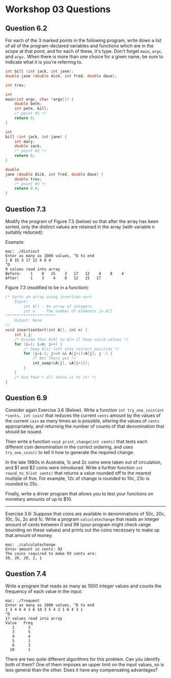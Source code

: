 # Workshop 03 Questions

## Question 6.2

For each of the 3 marked points in the following program, write down a list of all of the program-declared variables and functions which are in the scope at that point, and for each of these, it's type. Don't forget `main`, `argc`, and `argv.` When there is more than one choice for a given name, be sure to indicate what it is you're referring to.

```c
int bill (int jack, int jane);
double jane (double dick, int fred, double dave);

int trev;

int
main(int argc, char *argv[]) {
	double beth;
	int pete, bill;
	/* point #1 */
	return 0;
}

int
bill (int jack, int jane) {
	int mary;
	double zack;
	/* point #2 */
	return 0;
}

double
jane (double dick, int fred, double dave) {
	double trev;
	/* point #3 */
	return 0.0;
}
```

## Question 7.3

Modify the program of Figure 7.3 (below) so that after the array has been sorted, only the distinct values are retained in the array (with variable n suitably reduced):

Example:

``` 
mac: ./distinct
Enter as many as 1000 values, ^D to end
1 8 15 3 17 12 4 8 4
^D
9 values read into array
Before:    1    8   15    3   17   12    4    8    4
After:     1    3    4    8   12   15   17
```

Figure 7.3 (modified to be in a function):

``` c
/* Sorts an array using insertion sort
    Input:
        int A[] - An array of integers
        int n   - The number of elements in A[]
**********************
    Output: None
*/
void insertionSort(int A[], int n) {
    int i,j;
    /* Assume that A[0] to A[n-1] have valid values */
    for (i=1; i<n; i++) {
        /* Swap A[i] left into correct position */
        for (j=i-1; j>=0 && A[j+1]<A[j]; j--) {
            /* Not there yet */
            int_swap(&A[j], &A[j+1]);
        }
    }
    /* And that's all there is to it! */
}
```

## Question 6.9

Consider again Exercise 3.6 (Below). Write a function `int try_one_coin(int *cents, int coin)` that reduces the current `cents` amount by the values of the current `coin` as many times as is possible, altering the values of `cents` appropriately, and returning the number of counts of that denomination that should be issued.

Then write a function `void print_change(int cents)` that tests each different coin denomination in the correct ordering, and uses `try_one_coin()` to tell it how to generate the required change.

In the late 1980s in Australia, 1c and 2c coins were taken out of circulation, and \$1 and \$2 coins were introduced. Write a further function `int round_to_5(int cents)` that returns a value rounded off to the nearest multiple of five. For example, 12c of change is rounded to 10c, 23c is rounded to 25c.

Finally, write a driver program that allows you to test your functions on monetary amounts of up to \$10.

------

Exercise 3.6:
Suppose that coins are available in denominations of 50c, 20c, 10c, 5c, 2c and 1c. Write a program `calculatechange` that reads an integer amount of cents between 0 and 99 (your program might check range bounding on these values) and prints out the coins necessary to make up that amount of money:

```
mac: ./calculatechange
Enter amount in cents: 93
The coins required to make 93 cents are:
50, 20, 20, 2, 1
```

## Question 7.4

Write a program that reads as many as 1000 integer values and counts the frequency of each value in the input:

```
mac: ./frequent
Enter as many as 1000 values, ^D to end
1 3 4 6 4 3 6 10 3 5 4 3 1 6 4 3 1
^D
17 values read into array
Value	Freq
   1	  3
   3	  5
   4	  4
   5	  1
   6	  3
  10	  1
```

There are two quite different algorithms for this problem. Can you identify both of them? One of them imposes an upper limit on the input values, so is less general than the other. Does it have any compensating advantages?